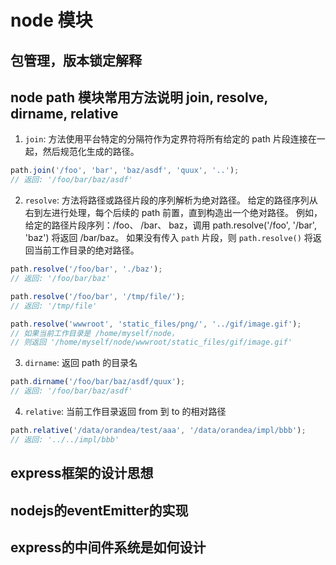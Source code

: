 # node 模块

## 包管理，版本锁定解释

## node path 模块常用方法说明 join, resolve, dirname, relative
1. `join`: 方法使用平台特定的分隔符作为定界符将所有给定的 path 片段连接在一起，然后规范化生成的路径。
```js
path.join('/foo', 'bar', 'baz/asdf', 'quux', '..');
// 返回: '/foo/bar/baz/asdf'
```
2. `resolve`: 方法将路径或路径片段的序列解析为绝对路径。
给定的路径序列从右到左进行处理，每个后续的 path 前置，直到构造出一个绝对路径。 例如，给定的路径片段序列：/foo、 /bar、 baz，调用 path.resolve('/foo', '/bar', 'baz') 将返回 /bar/baz。
如果没有传入 `path` 片段，则 `path.resolve()` 将返回当前工作目录的绝对路径。
```js
path.resolve('/foo/bar', './baz');
// 返回: '/foo/bar/baz'

path.resolve('/foo/bar', '/tmp/file/');
// 返回: '/tmp/file'

path.resolve('wwwroot', 'static_files/png/', '../gif/image.gif');
// 如果当前工作目录是 /home/myself/node，
// 则返回 '/home/myself/node/wwwroot/static_files/gif/image.gif'
```
3. `dirname`: 返回 path 的目录名
```js
path.dirname('/foo/bar/baz/asdf/quux');
// 返回: '/foo/bar/baz/asdf'
```

4. `relative`: 当前工作目录返回 from 到 to 的相对路径
```js
path.relative('/data/orandea/test/aaa', '/data/orandea/impl/bbb');
// 返回: '../../impl/bbb'
```

## express框架的设计思想

## nodejs的eventEmitter的实现

## express的中间件系统是如何设计